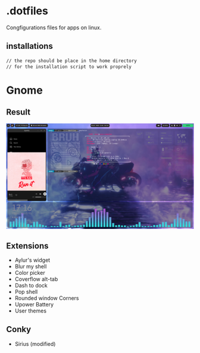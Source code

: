 # .dotfiles

Congfigurations files for apps on linux.

## installations
~~~
// the repo should be place in the home directory 
// for the installation script to work proprely
~~~
# Gnome
## Result
![Result image on gnome](./resultImage/resultGnome.png)
## Extensions
- Aylur's widget
- Blur my shell
- Color picker
- Coverflow alt-tab
- Dash to dock
- Pop shell
- Rounded window Corners
- Upower Battery
- User themes

## Conky
- Sirius (modified)
